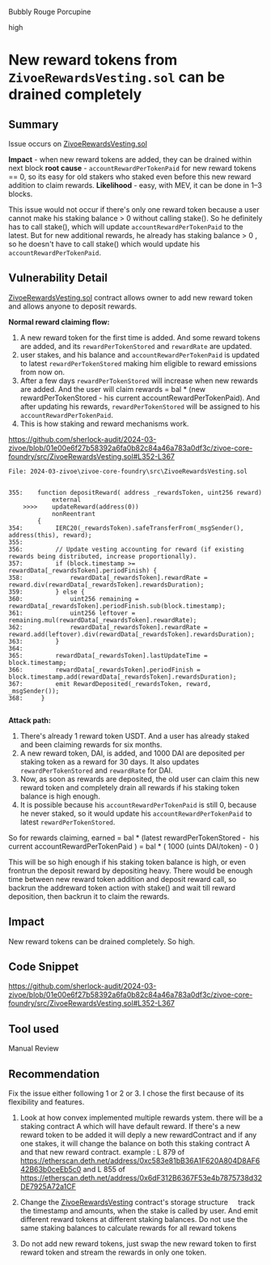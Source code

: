 Bubbly Rouge Porcupine

high

# New reward tokens from `ZivoeRewardsVesting.sol` can be drained completely

## Summary
Issue occurs on [ZivoeRewardsVesting.sol](https://github.com/sherlock-audit/2024-03-zivoe/blob/01e00e6f27b58392a6fa0b82c84a46a783a0df3c/zivoe-core-foundry/src/ZivoeRewardsVesting.sol#L41)

**Impact** - when new reward tokens are added, they can be drained within next block
**root cause** - `accountRewardPerTokenPaid` for new reward tokens == 0, so its easy for old stakers who staked even before this new reward addition to claim rewards.
**Likelihood** - easy, with MEV, it can be done in 1–3 blocks.


This issue would not occur if there's only one reward token because a user cannot make his staking balance > 0 without calling stake(). So he definitely has to call stake(), which will update `accountRewardPerTokenPaid` to the latest. But for new additional rewards, he already has staking balance > 0 , so he doesn't have to call stake() which would update his `accountRewardPerTokenPaid`.


## Vulnerability Detail


[ZivoeRewardsVesting.sol](https://github.com/sherlock-audit/2024-03-zivoe/blob/01e00e6f27b58392a6fa0b82c84a46a783a0df3c/zivoe-core-foundry/src/ZivoeRewardsVesting.sol#L41) contract allows owner to add new reward token and allows anyone to deposit rewards.


**Normal reward claiming flow:**
1. A new reward token for the first time is added. And some reward tokens are added, and its `rewardPerTokenStored` and `rewardRate` are updated.
2. user stakes, and his balance and `accountRewardPerTokenPaid` is updated to latest `rewardPerTokenStored` making him eligible to reward emissions from now on.
3. After a few days `rewardPerTokenStored` will increase when new rewards are added. And the user will claim rewards = bal * (new rewardPerTokenStored - his current accountRewardPerTokenPaid). And after updating his rewards, `rewardPerTokenStored` will be assigned to his `accountRewardPerTokenPaid`.
4. This is how staking and reward mechanisms work.


https://github.com/sherlock-audit/2024-03-zivoe/blob/01e00e6f27b58392a6fa0b82c84a46a783a0df3c/zivoe-core-foundry/src/ZivoeRewardsVesting.sol#L352-L367


```solidity
File: 2024-03-zivoe\zivoe-core-foundry\src\ZivoeRewardsVesting.sol


355:    function depositReward( address _rewardsToken, uint256 reward)
            external
    >>>>    updateReward(address(0))
            nonReentrant
        {
354:         IERC20(_rewardsToken).safeTransferFrom(_msgSender(), address(this), reward);
355: 
356:         // Update vesting accounting for reward (if existing rewards being distributed, increase proportionally).
357:         if (block.timestamp >= rewardData[_rewardsToken].periodFinish) {
358:             rewardData[_rewardsToken].rewardRate = reward.div(rewardData[_rewardsToken].rewardsDuration);
359:         } else {
360:             uint256 remaining = rewardData[_rewardsToken].periodFinish.sub(block.timestamp);
361:             uint256 leftover = remaining.mul(rewardData[_rewardsToken].rewardRate);
362:             rewardData[_rewardsToken].rewardRate = reward.add(leftover).div(rewardData[_rewardsToken].rewardsDuration);
363:         }
364:         
365:         rewardData[_rewardsToken].lastUpdateTime = block.timestamp;
366:         rewardData[_rewardsToken].periodFinish = block.timestamp.add(rewardData[_rewardsToken].rewardsDuration);
367:         emit RewardDeposited(_rewardsToken, reward, _msgSender());
368:     }


```


**Attack path:**
1. There's already 1 reward token USDT. And a user has already staked and been claiming rewards for six months.
2. A new reward token, DAI, is added, and 1000 DAI are deposited per staking token as a reward for 30 days. It also updates  `rewardPerTokenStored` and `rewardRate` for DAI.
3. Now, as soon as rewards are deposited, the old user can claim this new reward token and completely drain all rewards if his staking token balance is high enough.
4. It is possible because his `accountRewardPerTokenPaid` is still 0, because he never staked, so it would update his `accountRewardPerTokenPaid` to latest `rewardPerTokenStored`.


So for rewards claiming, earned = bal * (latest rewardPerTokenStored -  his current accountRewardPerTokenPaid ) = bal * ( 1000 (uints DAI/token) - 0 )


This will be so high enough if his staking token balance is high, or even frontrun the deposit reward by depositing heavy.
There would be enough time between new reward token addition and deposit reward call, so backrun the addreward token action with stake() and wait till reward deposition, then backrun it to claim the rewards.


## Impact
New reward tokens can be drained completely. So high.


## Code Snippet


https://github.com/sherlock-audit/2024-03-zivoe/blob/01e00e6f27b58392a6fa0b82c84a46a783a0df3c/zivoe-core-foundry/src/ZivoeRewardsVesting.sol#L352-L367


## Tool used


Manual Review


## Recommendation


Fix the issue either following 1 or 2 or 3.
I chose the first because of its flexibility and features.


1.  Look at how convex implemented multiple rewards ystem. there will be a staking contract A which will have default reward. If there's a new reward token to be added it will deply a new rewardContract and if any one stakes, it will change the balance on both this staking contract A and that new reward contract.
example : L 879 of https://etherscan.deth.net/address/0xc583e81bB36A1F620A804D8AF642B63b0ceEb5c0 and L 855 of https://etherscan.deth.net/address/0x6dF312B6367F53e4b7875738d32DE7925A72a1CF 

2. Change the [ZivoeRewardsVesting](https://github.com/sherlock-audit/2024-03-zivoe/blob/01e00e6f27b58392a6fa0b82c84a46a783a0df3c/zivoe-core-foundry/src/ZivoeRewardsVesting.sol#L98) contract's storage structure
    track the timestamp and amounts, when the stake is called by user. And emit different reward tokens at different staking balances. Do not use the same staking balances to calculate rewards for all reward tokens
3. Do not add new reward tokens, just swap the new reward token to first reward token and stream the rewards in only one token.



